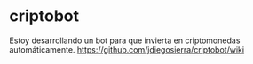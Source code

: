 # criptobot

Estoy desarrollando un bot para que invierta en criptomonedas automáticamente.
https://github.com/jdiegosierra/criptobot/wiki
